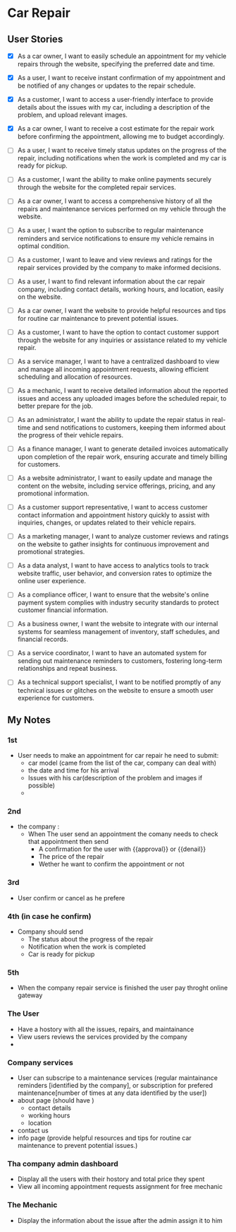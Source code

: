 # Car Repair

## User Stories
- [X] As a car owner, I want to easily schedule an appointment for my vehicle repairs through the website, specifying the preferred date and time.
- [X] As a user, I want to receive instant confirmation of my appointment and be notified of any changes or updates to the repair schedule.
- [X] As a customer, I want to access a user-friendly interface to provide details about the issues with my car, including a description of the problem, and upload relevant images.
- [X] As a car owner, I want to receive a cost estimate for the repair work before confirming the appointment, allowing me to budget accordingly.
- [ ] As a user, I want to receive timely status updates on the progress of the repair, including notifications when the work is completed and my car is ready for pickup.
- [ ] As a customer, I want the ability to make online payments securely through the website for the completed repair services.
- [ ] As a car owner, I want to access a comprehensive history of all the repairs and maintenance services performed on my vehicle through the website.
- [ ] As a user, I want the option to subscribe to regular maintenance reminders and service notifications to ensure my vehicle remains in optimal condition.
- [ ] As a customer, I want to leave and view reviews and ratings for the repair services provided by the company to make informed decisions.
- [ ]  As a user, I want to find relevant information about the car repair company, including contact details, working hours, and location, easily on the website.
- [ ]  As a car owner, I want the website to provide helpful resources and tips for routine car maintenance to prevent potential issues.
- [ ]  As a customer, I want to have the option to contact customer support through the website for any inquiries or assistance related to my vehicle repair.
- [ ]  As a service manager, I want to have a centralized dashboard to view and manage all incoming appointment requests, allowing efficient scheduling and allocation of resources.
- [ ] As a mechanic, I want to receive detailed information about the reported issues and access any uploaded images before the scheduled repair, to better prepare for the job.
- [ ] As an administrator, I want the ability to update the repair status in real-time and send notifications to customers, keeping them informed about the progress of their vehicle repairs.
- [ ] As a finance manager, I want to generate detailed invoices automatically upon completion of the repair work, ensuring accurate and timely billing for customers.
- [ ] As a website administrator, I want to easily update and manage the content on the website, including service offerings, pricing, and any promotional information.
- [ ] As a customer support representative, I want to access customer contact information and appointment history quickly to assist with inquiries, changes, or updates related to their vehicle repairs.
- [ ] As a marketing manager, I want to analyze customer reviews and ratings on the website to gather insights for continuous improvement and promotional strategies.
- [ ] As a data analyst, I want to have access to analytics tools to track website traffic, user behavior, and conversion rates to optimize the online user experience.
- [ ] As a compliance officer, I want to ensure that the website's online payment system complies with industry security standards to protect customer financial information.
- [ ] As a business owner, I want the website to integrate with our internal systems for seamless management of inventory, staff schedules, and financial records.
- [ ] As a service coordinator, I want to have an automated system for sending out maintenance reminders to customers, fostering long-term relationships and repeat business.
- [ ] As a technical support specialist, I want to be notified promptly of any technical issues or glitches on the website to ensure a smooth user experience for customers.






## My Notes
### 1st 
- User needs to make an appointment for car repair he need to submit:
    - car model (came from the list of the car, company can deal with)
    - the date and time for his arrival
    - Issues with his car(description of the problem and images if possible)
    - 

### 2nd
- the company :
    - When The user send an appointment the comany needs to check that appointment then send 
        - A confirmation for the user with {{approval}} or {{denail}} 
        - The price of the repair
        - Wether he want to confirm the appointment or not

### 3rd
- User confirm or cancel as he prefere
  
### 4th (in case he confirm)
- Company should send 
    - The status about the progress of the repair
    - Notification when the work is completed
    - Car is ready for pickup

### 5th 
- When the company repair service is finished the user pay throght online gateway

### The User
- Have a hostory with all the issues, repairs, and maintainance
- View users reviews the services provided by the company
- 

### Company services 
- User can subscripe to a maintenance services (regular maintainance reminders [identified by the company], or subscription for prefered maintenance[number of times at any data identified by the user])
- about page (should have )
    - contact details
    - working hours
    - location
- contact us
- info page (provide helpful resources and tips for routine car maintenance to prevent potential issues.)

### Tha company admin dashboard 
- Display all the users with their hostory and total price they spent
- View all incoming appointment requests assignment for free mechanic

### The Mechanic
- Display the information about the issue after the admin assign it to him

